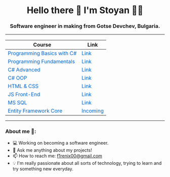 <h1 align='center'>
  Hello there 👋 I'm Stoyan 👨‍💻
</h1>
<h3 align='center'>
  Software engineer in making from Gotse Devchev, Bulgaria.

---

<div align="center">

| **Course**                                                 | **Link**                                                                 |
|------------------------------------------------------------|--------------------------------------------------------------------------|
| <a href="https://softuni.bg/courses/programming-basics" style="color: #0366d6; text-decoration: none;">Programming Basics with C#</a> | <a href="https://softuni.bg/certificates/details/170390/aae80e3d" style="color: #0366d6; text-decoration: none;">Link</a> |
| <a href="https://softuni.bg/courses/programming-fundamentals-csharp-java-js-python" style="color: #0366d6; text-decoration: none;">Programming Fundamentals</a> | <a href="https://softuni.bg/certificates/details/179579/58509358" style="color: #0366d6; text-decoration: none;">Link</a> |
| <a href="https://softuni.bg/courses/csharp-advanced" style="color: #0366d6; text-decoration: none;">C# Advanced</a> | <a href="https://softuni.bg/certificates/details/188349/1635f6e7" style="color: #0366d6; text-decoration: none;">Link</a> |
| <a href="https://softuni.bg/courses/c-sharp-oop" style="color: #0366d6; text-decoration: none;">C# OOP</a> | <a href="https://softuni.bg/certificates/details/195582/34667e15" style="color: #0366d6; text-decoration: none;">Link</a> |
| <a href="https://softuni.bg/courses/html-and-css" style="color: #0366d6; text-decoration: none;">HTML & CSS</a> | <a href="https://softuni.bg/certificates/details/205228/7e6fa1a7" style="color: #0366d6; text-decoration: none;">Link</a> |
| <a href="https://softuni.bg/courses/js-front-end" style="color: #0366d6; text-decoration: none;">JS Front-End</a> | <a href="https://softuni.bg/certificates/details/212340/e14cb43a" style="color: #0366d6; text-decoration: none;">Link</a> |
| <a href="https://softuni.bg/courses/ms-sql" style="color: #0366d6; text-decoration: none;">MS SQL</a> | <a href="https://softuni.bg/certificates/details/216697/653dec17" style="color: #0366d6; text-decoration: none;">Link</a> |
| <a href="https://softuni.bg/courses/entity-framework-core" style="color: #0366d6; text-decoration: none;">Entity Framework Core</a> | <a href="" style="color: #0366d6; text-decoration: none;">Incoming</a> |

</div>

---

<h3>About me 👻:</h3>

- 💻 Working on becoming a software engineer.
- 💬 Ask me anything about my projects!
- 📫 How to reach me: f1renix00@gmail.com
- 💡 I'm really passionate about all sorts of technology, trying to learn and try something new everyday.
